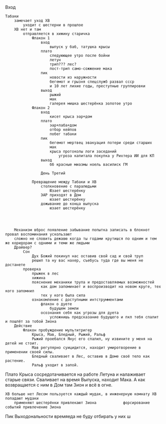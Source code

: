 
Вход
    
    Табаки
        замечает уход ХВ 
            уходит с шестерни в прошлое 
        ХВ нет и там
            отправляется в хижину старичка
                Флакон 1
                    вход
                        выпуск у баб, татушка крысы
                    плато
                        следуюющее утро после бойни
                        летун
                        трип??? лес?
                        пост-трип само-сожжение мака
                    пик
                        новости из наружности
                        бегемот и грызня спецслужб развал ссср
                        и 10 лет лихие годы, преступные группировки 
                    выход
                        рыжий 
                        мак
                        галерея мишка шестерёнка золотое утро
                Флакон 2
                    вход
                        кисет крыса эар+дом
                    плато
                        эар+лаба+дом
                        отбор кейпов
                        побег табаки
                    пик
                        бегемот мертвец эвакуация потери среди старших
                        мак
                        крыса протоколы логи заседаний
                            угроза капитала покупка у Рихтера ИИ для КП 
                    выход
                        бб красные миазмы ноель василиск ГМ
                    
                    День Третий 

                Превращение между Табаки и ХВ
                    столкновение с паралюдьми
                        Юзает шестерёнку
                    ЭАР приходят в Дом
                        юзает шестерёнку
                    дожывание до конца выпуска
                        юзает шестерёнку




        Механизм вброс появление забывание попытка записать в блокнот провал воспоминания ускользают
        сложно не словить дежавю когда ты годами крутишся по одним и тем же коридорам с одними и теми же людьми
        Драйвер?
            Сон
                Дух Божий покинул нас оставив свой сад и свой труп
                решил та ну вас нахер, съебусь туда где вы меня не достанете
            проверка
                прыжек в лес
                хижина
                пояснение механики трупа и предоставляемых возможностей
                    как дом запоминает и воспроизводит на новом круге, тех кого запомнил
                    тех у кого была сила
                ознакомление с доступными интструмментами
                    флакон о дуете
                        будущем земли
                    осознания себя как угрозы для дуета
                        усложнишь предсказание будущего и пкп тебя спалит и пошлёт за тобой Зиона
        Действие
            Флакон пробуждение мультитригер
                Крыса, Мав, Бледный, Рыжий, Ральф
                Рыжий проебался Янус его спалил, ну извините у меня на детей не стоит.
                Мав регулярно суицидится, находит умиротворение в применении своей силы.
                Бледный сваливает в Лес, оставив в Доме своё тело как растение.
                Ральф уходит в запой.
    
Плато
    <!-- резня старших
        тригерные видения -->
    Крыса 
        сосредотачивается на работе Летуна и налаживает старые связи. 
        Сваливает на время Выпуска, находит Мака. А как возвращается с ним в Дом там Зион и всё в огне. 

    ХВ больше нет Лесом пользуется каждый мудак, в инженерную комнату ХВ попадают мудаки
        применяют шестерёнки привлекают Зиона            форсирование событий привлечение Зиона



Пик
Выходональности времяеда не буду отбирать у них ш
